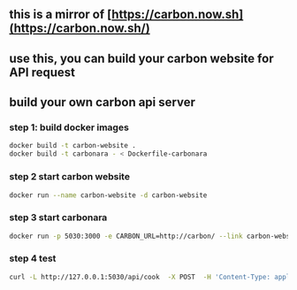 ## this is a mirror of [https://carbon.now.sh](https://carbon.now.sh/)
## use this, you can build your carbon website for API request

## build your own carbon api server

### step 1: build docker images
```bash
docker build -t carbon-website .
docker build -t carbonara - < Dockerfile-carbonara
```

### step 2 start carbon website
```bash
docker run --name carbon-website -d carbon-website
```

### step 3 start carbonara
```bash
docker run -p 5030:3000 -e CARBON_URL=http://carbon/ --link carbon-website:carbon  --cap-add=SYS_ADMIN -d carbonara
```

### step 4 test
```bash
curl -L http://127.0.0.1:5030/api/cook  -X POST  -H 'Content-Type: application/json'  -d '{ "code": "export default const sum = (a, b) => a + b",  "backgroundColor": "#1F816D" }'> code.png
```